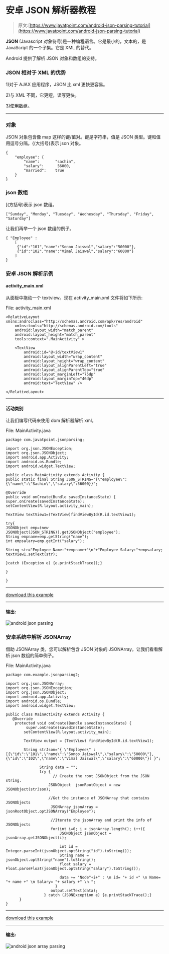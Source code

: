 # 安卓 JSON 解析器教程

> 原文:[https://www.javatpoint.com/android-json-parsing-tutorial](https://www.javatpoint.com/android-json-parsing-tutorial)

**JSON** (Javascript 对象符号)是一种编程语言。它是最小的，文本的，是 JavaScript 的一个子集。它是 XML 的替代。

Android 提供了解析 JSON 对象和数组的支持。

### JSON 相对于 XML 的优势

1)对于 AJAX 应用程序，JSON 比 xml 更快更容易。

2)与 XML 不同，它更短，读写更快。

3)使用数组。

* * *

### 对象

JSON 对象包含像 map 这样的键/值对。键是字符串，值是 JSON 类型。键和值用逗号分隔。{(大括号)表示 json 对象。

```
{
    "employee": {
        "name":       "sachin", 
        "salary":      56000, 
        "married":    true
    }
}

```

### json 数组

[(方括号)表示 json 数组。

```
["Sunday", "Monday", "Tuesday", "Wednesday", "Thursday", "Friday", "Saturday"]

```

让我们再举一个 json 数组的例子。

```
{ "Employee" :
    [
     {"id":"101","name":"Sonoo Jaiswal","salary":"50000"},
     {"id":"102","name":"Vimal Jaiswal","salary":"60000"}
    ] 
}

```

### 安卓 JSON 解析示例

#### activity_main.xml

从面板中拖动一个 textview。现在 activity_main.xml 文件将如下所示:

File: activity_main.xml

```
<RelativeLayout xmlns:androclass="http://schemas.android.com/apk/res/android"
    xmlns:tools="http://schemas.android.com/tools"
    android:layout_width="match_parent"
    android:layout_height="match_parent"
    tools:context=".MainActivity" >

    <TextView
        android:id="@+id/textView1"
        android:layout_width="wrap_content"
        android:layout_height="wrap_content"
        android:layout_alignParentLeft="true"
        android:layout_alignParentTop="true"
        android:layout_marginLeft="75dp"
        android:layout_marginTop="46dp"
        android:text="TextView" />

</RelativeLayout>

```

* * *

#### 活动类别

让我们编写代码来使用 dom 解析器解析 xml。

File: MainActivity.java

```
package com.javatpoint.jsonparsing;

import org.json.JSONException;
import org.json.JSONObject;
import android.app.Activity;
import android.os.Bundle;
import android.widget.TextView;

public class MainActivity extends Activity {
public static final String JSON_STRING="{\"employee\":{\"name\":\"Sachin\",\"salary\":56000}}";

@Override
public void onCreate(Bundle savedInstanceState) {
super.onCreate(savedInstanceState);
setContentView(R.layout.activity_main);

TextView textView1=(TextView)findViewById(R.id.textView1);

try{
JSONObject emp=(new JSONObject(JSON_STRING)).getJSONObject("employee");
String empname=emp.getString("name");
int empsalary=emp.getInt("salary");

String str="Employee Name:"+empname+"\n"+"Employee Salary:"+empsalary;
textView1.setText(str);

}catch (Exception e) {e.printStackTrace();}

}

}

```

* * *

[download this example](https://static.javatpoint.com/src/android/JsonParsing.zip)

* * *

#### 输出:

![android json parsing](../Images/0ee593ccee7ea38edf7872611eaedbc1.png)

### 安卓系统中解析 JSONArray

借助 JSONArray 类，您可以解析包含 JSON 对象的 JSONArray。让我们看看解析 json 数组的简单例子。

File: MainActivity.java

```
package com.example.jsonparsing2;

import org.json.JSONArray;
import org.json.JSONException;
import org.json.JSONObject;
import android.app.Activity;
import android.os.Bundle;
import android.widget.TextView;

public class MainActivity extends Activity {
   @Override
    protected void onCreate(Bundle savedInstanceState) {
         super.onCreate(savedInstanceState);
        setContentView(R.layout.activity_main);

        TextView output = (TextView) findViewById(R.id.textView1);

        String strJson="{ \"Employee\" :[{\"id\":\"101\",\"name\":\"Sonoo Jaiswal\",\"salary\":\"50000\"},{\"id\":\"102\",\"name\":\"Vimal Jaiswal\",\"salary\":\"60000\"}] }";

               String data = "";
               try {
                     // Create the root JSONObject from the JSON string.
            	   JSONObject  jsonRootObject = new JSONObject(strJson);

            	   //Get the instance of JSONArray that contains JSONObjects
                    JSONArray jsonArray = jsonRootObject.optJSONArray("Employee");

                    //Iterate the jsonArray and print the info of JSONObjects
                    for(int i=0; i < jsonArray.length(); i++){
                        JSONObject jsonObject = jsonArray.getJSONObject(i);

                        int id = Integer.parseInt(jsonObject.optString("id").toString());
                        String name = jsonObject.optString("name").toString();
                        float salary = Float.parseFloat(jsonObject.optString("salary").toString());

                        data += "Node"+i+" : \n id= "+ id +" \n Name= "+ name +" \n Salary= "+ salary +" \n ";
                      }
                    output.setText(data);
                 } catch (JSONException e) {e.printStackTrace();}
      }
}

```

* * *

[download this example](https://static.javatpoint.com/src/android/JsonParsing2.zip)

* * *

#### 输出:

![android json array parsing](../Images/5af7412899e39b376b8452a8bfd45f2e.png)